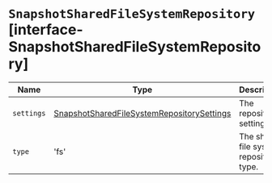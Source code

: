 # `SnapshotSharedFileSystemRepository` [interface-SnapshotSharedFileSystemRepository]

| Name | Type | Description |
| - | - | - |
| `settings` | [SnapshotSharedFileSystemRepositorySettings](./SnapshotSharedFileSystemRepositorySettings.md) | The repository settings. |
| `type` | 'fs' | The shared file system repository type. |
